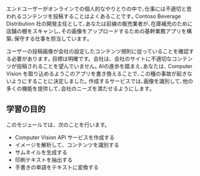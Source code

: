 エンドユーザーがオンラインでの個人的なやりとりの中で､仕事には不適切と思われるコンテンツを投稿することはよくあることです｡ Contoso Beverage Distribution 社の開発主任として､あなたは前線の販売業者が､在庫補充のために店舗の棚をスキャンし､その画像をアップロードするための基幹業務アプリを構築､保守する仕事を担当しています｡ 

ユーザーの投稿画像が会社の設定したコンテンツ規則に従っていることを確認する必要があります｡ 目標は明確です。会社は、会社のサイトに不適切なコンテンツが投稿されることを望んでいません｡ AIの進歩を踏まえ､あなたは､ Computer Vision を取り込めるようこのアプリを書き換えることで､この種の事故が起きないようにすることに決定しました｡ 作成するサービスでは､画像を識別して､他の多くの機能を提供して､会社のニーズを満たせるようにします｡

## <a name="learning-objectives"></a>学習の目的

このモジュールでは、次のことを行います。

- Computer Vision API サービスを作成する
- イメージを解析して、コンテンツを識別する
- サムネイルを生成する
- 印刷テキストを抽出する
- 手書きの単語をテキストに変換する
